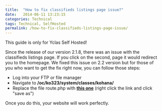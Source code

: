 ```yaml
---
title:  "How to fix classifieds listings page issue?"
date:   2014-06-11 13:23:15
categories: Technical
tags: Technical, SelfHosted
permalink: /how-to-fix-classifieds-listings-page-issue/
---
```

<div class="alert alert-warning">
<strong><i class="glyphicon glyphicon-warning-sign"></i> </strong> This guide is only for Yclas Self Hosted!
</div>

Since the release of our version 2.1.8, there was an issue with the classifieds listings page. If you click on the second, page it would redirect you to the homepage. We fixed this issue on 2.2 version but for those of you who want to get the fix right now, you can follow those steps: 

- Log into your FTP or file manager 
- Navigate to **/oc/ko323/system/classes/kohana/** 
- Replace the file route.php with **[this one](https://raw.githubusercontent.com/yclas/yclas/2.1.7/oc/ko322/classes/kohana/route.php )** (right click the link and click "save as") 

Once you do this, your website will work perfectly.


